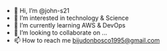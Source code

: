 - 👋 Hi, I’m @john-s21
- 👀 I’m interested in technology & Science
- 🌱 I’m currently learning AWS & DevOps
- 💞️ I’m looking to collaborate on ...
- 📫 How to reach me bijudonbosco1995@gmail.com

<!---
john-s21/john-s21 is a ✨ special ✨ repository because its `README.md` (this file) appears on your GitHub profile.
You can click the Preview link to take a look at your changes.
--->
